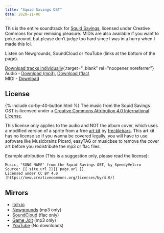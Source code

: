 ```yaml
---
title: "Squid Savings OST"
date: 2020-11-06 
---
```

This is the entire soundtrack for <a href="/games/squid-savings/">Squid Savings</a>, licensed under Creative Commons for your remixing pleasure. MIDIs are also available if you want to poke around, but please don’t judge too hard since I was in a hurry when I made this lol.

Listen on Newgrounds, SoundCloud or YouTube (links at the bottom of the page).

[Download tracks individually](https://filedn.eu/lQjIWV7eYltL9DHQ8vi1lqp/music/albums/squid-savings-ost/){:target="_blank" rel="noopener noreferrer"}\
Audio -
[Download (mp3)](https://filedn.eu/lQjIWV7eYltL9DHQ8vi1lqp/music/albums/squid-savings-ost/mp3/Squid%20Savings%20OST%20(mp3).zip),
[Download (flac)](https://filedn.eu/lQjIWV7eYltL9DHQ8vi1lqp/music/albums/squid-savings-ost/flac/Squid%20Savings%20OST%20(FLAC).zip)\
MIDI -
[Download](https://filedn.eu/lQjIWV7eYltL9DHQ8vi1lqp/music/albums/squid-savings-ost/midi/Squid%20Savings%20OST%20(MIDI).zip)

## License
{% include cc-by-40-button.html %}
The music from the Squid Savings OST is licensed under a [Creative Commons Attribution 4.0 International License](http://creativecommons.org/licenses/by/4.0/).

This license only applies to the audio and NOT the album cover, which uses a modified version of a sprite from a free [art kit](https://frecklebars.itch.io/gdsjam20-kit) by [frecklebars](https://freckleskies.neocities.org/home/). This art kit has no license so if you wanna be covered legally, you will have to use software like Musicbrainz Picard, easyTAG or musicbee to remove the cover art before you redistribute the mp3 or flac files.

Example attribution (This is a suggestion only, please read the license):
```
Music, "SONG NAME" from the Squid Savings OST, by SpeedyVelcro
Source: {{ site.url }}{{ page.url }}
Licensed under CC BY 4.0 (https://new.creativecommons.org/licenses/by/4.0/)
```

## Mirrors
- [itch.io](https://swiftvector.itch.io/squid-savings)
- [Newgrounds](https://www.newgrounds.com/playlists/view/2bce40c1cf8524433be5dbb1da84ca48) (mp3 only)
- [SoundCloud](https://soundcloud.com/swiftvector/sets/squid-savings-ost) (flac only)
- [Game Jolt](https://gamejolt.com/games/squid-savings/554013) (mp3 only)
- [YouTube](https://www.youtube.com/playlist?list=PLbmdX0yPTLKg41MQM5WtpXIuLlMT_xpBc) (No downloads)
